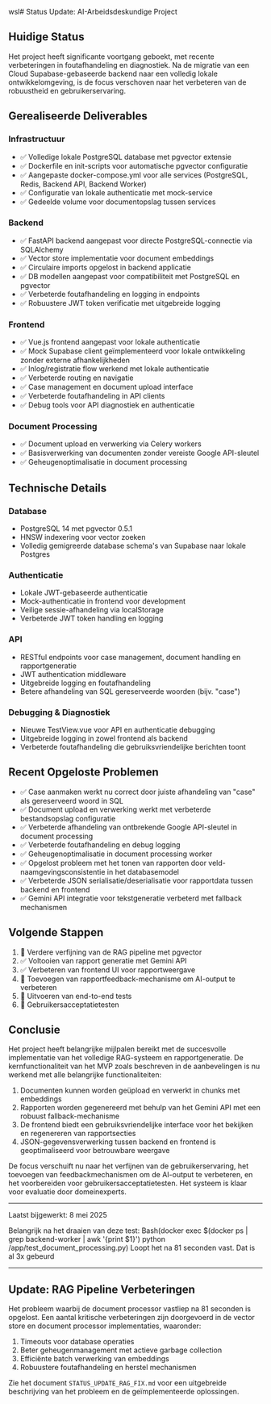 wsl# Status Update: AI-Arbeidsdeskundige Project

## Huidige Status
Het project heeft significante voortgang geboekt, met recente verbeteringen in foutafhandeling en diagnostiek. Na de migratie van een Cloud Supabase-gebaseerde backend naar een volledig lokale ontwikkelomgeving, is de focus verschoven naar het verbeteren van de robuustheid en gebruikerservaring.

## Gerealiseerde Deliverables

### Infrastructuur
- ✅ Volledige lokale PostgreSQL database met pgvector extensie
- ✅ Dockerfile en init-scripts voor automatische pgvector configuratie
- ✅ Aangepaste docker-compose.yml voor alle services (PostgreSQL, Redis, Backend API, Backend Worker)
- ✅ Configuratie van lokale authenticatie met mock-service
- ✅ Gedeelde volume voor documentopslag tussen services

### Backend
- ✅ FastAPI backend aangepast voor directe PostgreSQL-connectie via SQLAlchemy
- ✅ Vector store implementatie voor document embeddings
- ✅ Circulaire imports opgelost in backend applicatie
- ✅ DB modellen aangepast voor compatibiliteit met PostgreSQL en pgvector
- ✅ Verbeterde foutafhandeling en logging in endpoints
- ✅ Robuustere JWT token verificatie met uitgebreide logging

### Frontend
- ✅ Vue.js frontend aangepast voor lokale authenticatie
- ✅ Mock Supabase client geïmplementeerd voor lokale ontwikkeling zonder externe afhankelijkheden
- ✅ Inlog/registratie flow werkend met lokale authenticatie
- ✅ Verbeterde routing en navigatie
- ✅ Case management en document upload interface
- ✅ Verbeterde foutafhandeling in API clients
- ✅ Debug tools voor API diagnostiek en authenticatie

### Document Processing
- ✅ Document upload en verwerking via Celery workers
- ✅ Basisverwerking van documenten zonder vereiste Google API-sleutel
- ✅ Geheugenoptimalisatie in document processing

## Technische Details

### Database
- PostgreSQL 14 met pgvector 0.5.1
- HNSW indexering voor vector zoeken
- Volledig gemigreerde database schema's van Supabase naar lokale Postgres

### Authenticatie
- Lokale JWT-gebaseerde authenticatie
- Mock-authenticatie in frontend voor development
- Veilige sessie-afhandeling via localStorage
- Verbeterde JWT token handling en logging

### API
- RESTful endpoints voor case management, document handling en rapportgeneratie
- JWT authentication middleware
- Uitgebreide logging en foutafhandeling
- Betere afhandeling van SQL gereserveerde woorden (bijv. "case")

### Debugging & Diagnostiek
- Nieuwe TestView.vue voor API en authenticatie debugging
- Uitgebreide logging in zowel frontend als backend
- Verbeterde foutafhandeling die gebruiksvriendelijke berichten toont

## Recent Opgeloste Problemen
- ✅ Case aanmaken werkt nu correct door juiste afhandeling van "case" als gereserveerd woord in SQL
- ✅ Document upload en verwerking werkt met verbeterde bestandsopslag configuratie
- ✅ Verbeterde afhandeling van ontbrekende Google API-sleutel in document processing
- ✅ Verbeterde foutafhandeling en debug logging
- ✅ Geheugenoptimalisatie in document processing worker
- ✅ Opgelost probleem met het tonen van rapporten door veld-naamgevingsconsistentie in het databasemodel
- ✅ Verbeterde JSON serialisatie/deserialisatie voor rapportdata tussen backend en frontend
- ✅ Gemini API integratie voor tekstgeneratie verbeterd met fallback mechanismen

## Volgende Stappen
1. 🔄 Verdere verfijning van de RAG pipeline met pgvector
2. ✅ Voltooien van rapport generatie met Gemini API
3. ✅ Verbeteren van frontend UI voor rapportweergave 
4. 🔄 Toevoegen van rapportfeedback-mechanisme om AI-output te verbeteren
5. 🔄 Uitvoeren van end-to-end tests
6. 🔄 Gebruikersacceptatietesten

## Conclusie
Het project heeft belangrijke mijlpalen bereikt met de succesvolle implementatie van het volledige RAG-systeem en rapportgeneratie. De kernfunctionaliteit van het MVP zoals beschreven in de aanbevelingen is nu werkend met alle belangrijke functionaliteiten:

1. Documenten kunnen worden geüpload en verwerkt in chunks met embeddings
2. Rapporten worden gegenereerd met behulp van het Gemini API met een robuust fallback-mechanisme
3. De frontend biedt een gebruiksvriendelijke interface voor het bekijken en regenereren van rapportsecties
4. JSON-gegevensverwerking tussen backend en frontend is geoptimaliseerd voor betrouwbare weergave

De focus verschuift nu naar het verfijnen van de gebruikerservaring, het toevoegen van feedbackmechanismen om de AI-output te verbeteren, en het voorbereiden voor gebruikersacceptatietesten. Het systeem is klaar voor evaluatie door domeinexperts.

---
Laatst bijgewerkt: 8 mei 2025

Belangrijk na het draaien van deze test: Bash(docker exec $(docker ps | grep backend-worker | awk '{print $1}') python /app/test_document_processing.py)  Loopt het na 81 seconden vast. Dat is al 3x gebeurd

---

## Update: RAG Pipeline Verbeteringen
Het probleem waarbij de document processor vastliep na 81 seconden is opgelost. Een aantal kritische verbeteringen zijn doorgevoerd in de vector store en document processor implementaties, waaronder:

1. Timeouts voor database operaties
2. Beter geheugenmanagement met actieve garbage collection
3. Efficiënte batch verwerking van embeddings
4. Robuustere foutafhandeling en herstel mechanismen

Zie het document `STATUS_UPDATE_RAG_FIX.md` voor een uitgebreide beschrijving van het probleem en de geïmplementeerde oplossingen.